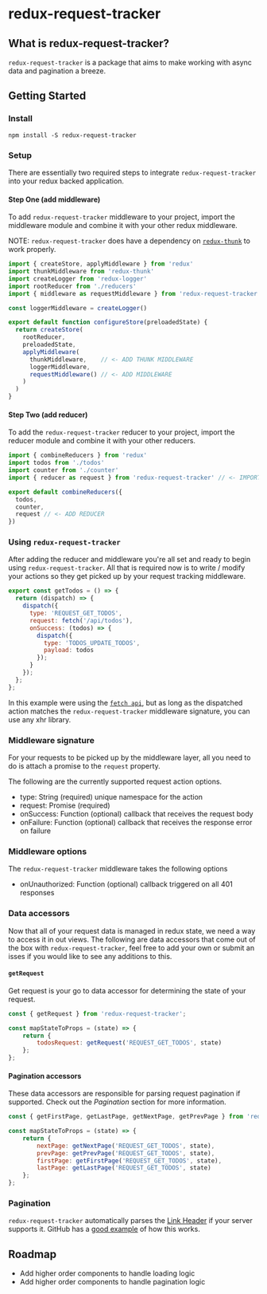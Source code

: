 # redux-request-tracker

## What is redux-request-tracker?

`redux-request-tracker` is a package that aims to make working with
async data and pagination a breeze.

## Getting Started

### Install

`npm install -S redux-request-tracker`

### Setup

There are essentially two required steps to integrate `redux-request-tracker` into your redux backed application.

#### Step One (add middleware)

To add `redux-request-tracker` middleware to your project, import the middleware module and combine it with your other redux middleware.

NOTE: `redux-request-tracker` does have a dependency on [`redux-thunk`](https://github.com/gaearon/redux-thunk) to work properly.

```js
import { createStore, applyMiddleware } from 'redux'
import thunkMiddleware from 'redux-thunk'                               // <- IMPORT THUNK
import createLogger from 'redux-logger'
import rootReducer from './reducers'
import { middleware as requestMiddleware } from 'redux-request-tracker' // <- IMPORT MIDDLEWARE

const loggerMiddleware = createLogger()

export default function configureStore(preloadedState) {
  return createStore(
    rootReducer,
    preloadedState,
    applyMiddleware(
      thunkMiddleware,    // <- ADD THUNK MIDDLEWARE
      loggerMiddleware,
      requestMiddleware() // <- ADD MIDDLEWARE
    )
  )
}
```

#### Step Two (add reducer)

To add the `redux-request-tracker` reducer to your project, import the reducer module and combine it with your other reducers.

```js
import { combineReducers } from 'redux'
import todos from './todos'
import counter from './counter'
import { reducer as request } from 'redux-request-tracker' // <- IMPORT REDUCER

export default combineReducers({
  todos,
  counter,
  request // <- ADD REDUCER
})
```

### Using `redux-request-tracker`

After adding the reducer and middleware you're all set and ready to begin using `redux-request-tracker`. All that is required now is to write / modify your actions so they get picked up by your request tracking middleware.

```js
export const getTodos = () => {
  return (dispatch) => {
    dispatch({
      type: 'REQUEST_GET_TODOS',
      request: fetch('/api/todos'),
      onSuccess: (todos) => {
        dispatch({
          type: 'TODOS_UPDATE_TODOS',
          payload: todos
        });
      }
    });
  };
};
```

In this example were using the [`fetch api`](https://developer.mozilla.org/en-US/docs/Web/API/Fetch_API), but as long as the dispatched action matches the `redux-request-tracker` middleware signature, you can use any xhr library.

### Middleware signature

For your requests to be picked up by the middleware layer, all you need to do is attach a promise to the `request` property.

The following are the currently supported request action options.

- type:       String    (required)  unique namespace for the action
- request:    Promise   (required)
- onSuccess:  Function  (optional)  callback that receives the request body
- onFailure:  Function  (optional)  callback that receives the response error on failure

### Middleware options

The `redux-request-tracker` middleware takes the following options

- onUnauthorized:  Function  (optional)  callback triggered on all 401 responses

### Data accessors

Now that all of your request data is managed in redux state, we need a way to access it in out views. The following are data accessors that come out of the box with `redux-request-tracker`, feel free to add your own or submit an isses if you would like to see any additions to this.

#### `getRequest`

Get request is your go to data accessor for determining the state of your request.

```js
const { getRequest } from 'redux-request-tracker';

const mapStateToProps = (state) => {
    return {
        todosRequest: getRequest('REQUEST_GET_TODOS', state)
    };
};
```

#### Pagination accessors

These data accessors are responsible for parsing request pagination if supported. Check out the *Pagination* section for more information.

```js
const { getFirstPage, getLastPage, getNextPage, getPrevPage } from 'redux-request-tracker';

const mapStateToProps = (state) => {
    return {
        nextPage: getNextPage('REQUEST_GET_TODOS', state),
        prevPage: getPrevPage('REQUEST_GET_TODOS', state),
        firstPage: getFirstPage('REQUEST_GET_TODOS', state),
        lastPage: getLastPage('REQUEST_GET_TODOS', state)
    };
};
```

### Pagination

`redux-request-tracker` automatically parses the [Link Header](https://tools.ietf.org/html/rfc5988) if your server supports it. GitHub has a [good example](https://developer.github.com/guides/traversing-with-pagination/) of how this works.


## Roadmap

- Add higher order components to handle loading logic
- Add higher order components to handle pagination logic
